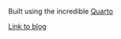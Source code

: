 Built using the incredible [Quarto](https://quarto.org/)

[Link to blog](https://jvivian.github.io/blog/)
